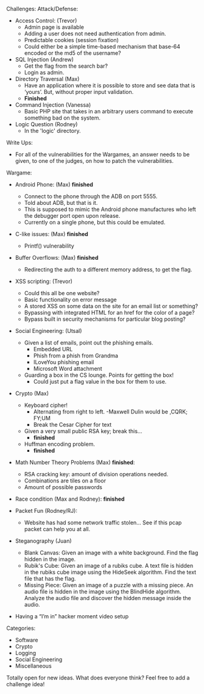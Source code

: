 Challenges:
Attack/Defense:

- Access Control: (Trevor)
	- Admin page is available
	- Adding a user does not need authentication from admin.
	- Predictable cookies (session fixation)
	- Could either be a simple time-based mechanism that base-64 encoded or the md5 of the username?
- SQL Injection (Andrew)
	- Get the flag from the search bar?
	- Login as admin.
- Directory Traversal (Max)
	- Have an application where it is possible to store and see data that is ‘yours’. But, without proper input validation.
	- **Finished**
- Command Injection (Vanessa)
	- Basic PHP site that takes in an arbitrary users command to execute something bad on the system.
- Logic Question (Rodney)
	- In the 'logic' directory. 

Write Ups:
- For all of the vulnerabilities for the Wargames, an answer needs to be given, to one of the judges, on how to patch the vulnerabilities.

Wargame:
- Android Phone: (Max) **finished**
	- Connect to the phone through the ADB on port 5555.
	- Told about ADB, but that is it.
	- This is supposed to mimic the Android phone manufactures who left the debugger port open upon release.
	- Currently on a single phone, but this could be emulated.
- C-like issues: (Max) **finished**
	- Printf() vulnerability
- Buffer Overflows: (Max) **finished**
	- Redirecting the auth to a different memory address, to get the flag.
- XSS scripting: (Trevor)
	- Could this all be one website?
	- Basic functionality on error message
	- A stored XSS on some data on the site for an email list or something?
	- Bypassing with integrated HTML for an href for the color of a page?
	- Bypass built in security mechanisms for particular blog posting?

- Social Engineering: (Utsal)
	- Given a list of emails, point out the phishing emails.
        - Embedded URL
        - Phish from a phish from Grandma
        - ILoveYou phishing email 
        - Microsoft Word attachment
	- Guarding a box in the CS lounge. Points for getting the box!
		- Could just put a flag value in the box for them to use.
- Crypto (Max)
	- Keyboard cipher!
		- Alternating from right to left.
			-Maxwell Dulin would be ,CQRK; FY;UM
		- Break the Cesar Cipher for text
	- Given a very small public RSA key; break this…
		- **finished**
	- Huffman encoding problem.
		- **finished**
- Math Number Theory Problems (Max) **finished**:
	- RSA cracking key: amount of division operations needed. 
	- Combinations are tiles on a floor
	- Amount of possible passwords
- Race condition (Max and Rodney): **finished**
- Packet Fun (Rodney/RJ):
	- Website has had some network traffic stolen… See if this pcap packet can help you at all.
- Steganography (Juan)
	- Blank Canvas: Given an image with a white background. Find the flag hidden in the image.
	- Rubik's Cube: Given an image of a rubiks cube. A text file is hidden in the rubiks cube image using the HideSeek algorithm. Find the text file that has the flag.
	- Missing Piece: Given an image of a puzzle with a missing piece. An audio file is hidden in the image using the BlindHide algorithm. Analyze the audio file and discover the hidden message inside the audio.
- Having a “I’m in” hacker moment video setup

Categories:
- Software
- Crypto
- Logging
- Social Engineering
- Miscellaneous




Totally open for new ideas. What does everyone think? Feel free to add a challenge idea!
